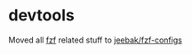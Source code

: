 # devtools

Moved all [fzf](https://github.com/junegunn/fzf) related stuff to
[jeebak/fzf-configs](https://github.com/jeebak/fzf-configs)
